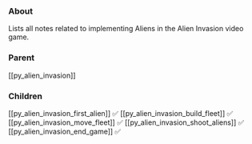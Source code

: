 ### About
Lists all notes related to implementing Aliens in the Alien Invasion video game.

### Parent
[[py_alien_invasion]]

### Children
[[py_alien_invasion_first_alien]] ✅
[[py_alien_invasion_build_fleet]] ✅
[[py_alien_invasion_move_fleet]] ✅
[[py_alien_invasion_shoot_aliens]] ✅
[[py_alien_invasion_end_game]] ✅